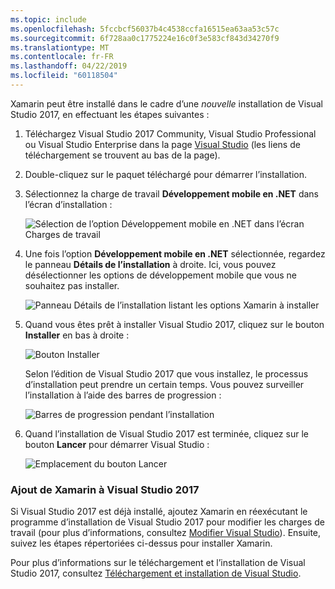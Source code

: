 ```yaml
---
ms.topic: include
ms.openlocfilehash: 5fccbcf56037b4c4538ccfa16515ea63aa53c57c
ms.sourcegitcommit: 6f728aa0c1775224e16c0f3e583cf843d34270f9
ms.translationtype: MT
ms.contentlocale: fr-FR
ms.lasthandoff: 04/22/2019
ms.locfileid: "60118504"
---
```

Xamarin peut être installé dans le cadre d’une _nouvelle_ installation de Visual Studio 2017, en effectuant les étapes suivantes :

1. Téléchargez Visual Studio 2017 Community, Visual Studio Professional ou Visual Studio Enterprise dans la page [Visual Studio](https://visualstudio.microsoft.com/vs/) (les liens de téléchargement se trouvent au bas de la page).

2. Double-cliquez sur le paquet téléchargé pour démarrer l’installation.

3. Sélectionnez la charge de travail **Développement mobile en .NET** dans l’écran d’installation :

    ![Sélection de l’option Développement mobile en .NET dans l’écran Charges de travail](~/get-started/installation/windows-images/01-mobile-dev-workload.png)

4. Une fois l’option **Développement mobile en .NET** sélectionnée, regardez le panneau **Détails de l’installation** à droite. Ici, vous pouvez désélectionner les options de développement mobile que vous ne souhaitez pas installer.

    ![Panneau Détails de l’installation listant les options Xamarin à installer](~/get-started/installation/windows-images/02-summary.png)

5. Quand vous êtes prêt à installer Visual Studio 2017, cliquez sur le bouton **Installer** en bas à droite :

    ![Bouton Installer](~/get-started/installation/windows-images/03-click-install.png)

   Selon l’édition de Visual Studio 2017 que vous installez, le processus d’installation peut prendre un certain temps. Vous pouvez surveiller l’installation à l’aide des barres de progression :

    ![Barres de progression pendant l’installation](~/get-started/installation/windows-images/04-progress-bars.png)

6. Quand l’installation de Visual Studio 2017 est terminée, cliquez sur le bouton **Lancer** pour démarrer Visual Studio :

    ![Emplacement du bouton Lancer](~/get-started/installation/windows-images/05-launch.png)

<a name="vs2017" />

### <a name="adding-xamarin-to-visual-studio-2017"></a>Ajout de Xamarin à Visual Studio 2017

Si Visual Studio 2017 est déjà installé, ajoutez Xamarin en réexécutant le programme d’installation de Visual Studio 2017 pour modifier les charges de travail (pour plus d’informations, consultez [Modifier Visual Studio](https://docs.microsoft.com/visualstudio/install/modify-visual-studio)). Ensuite, suivez les étapes répertoriées ci-dessus pour installer Xamarin.

Pour plus d’informations sur le téléchargement et l’installation de Visual Studio 2017, consultez [Téléchargement et installation de Visual Studio](https://docs.microsoft.com/visualstudio/install/install-visual-studio).
